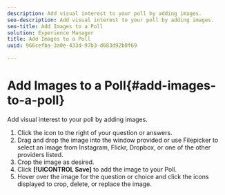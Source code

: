 ```yaml
---
description: Add visual interest to your poll by adding images.
seo-description: Add visual interest to your poll by adding images.
seo-title: Add Images to a Poll
solution: Experience Manager
title: Add Images to a Poll
uuid: 966cefba-3a0e-433d-97b3-d683d92b8f69

---
```


# Add Images to a Poll{#add-images-to-a-poll}

Add visual interest to your poll by adding images.

1. Click the icon to the right of your question or answers.
1. Drag and drop the image into the window provided or use Filepicker to select an image from Instagram, Flickr, Dropbox, or one of the other providers listed.
1. Crop the image as desired.
1. Click **[!UICONTROL Save]** to add the image to your Poll.
1. Hover over the image for the question or choice and click the icons displayed to crop, delete, or replace the image.
